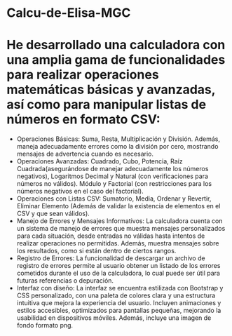 # Calcu-de-Elisa-MGC

# He desarrollado una calculadora con una amplia gama de funcionalidades para realizar operaciones matemáticas básicas y avanzadas, así como para manipular listas de números en formato CSV:
- Operaciones Básicas: Suma, Resta, Multiplicación y División. Además, maneja adecuadamente errores como la división por cero, mostrando mensajes de advertencia cuando es necesario.
- Operaciones Avanzadas: Cuadrado, Cubo, Potencia, Raíz Cuadrada(asegurándose de manejar adecuadamente los números negativos), Logaritmos Decimal y Natural (con verificaciones para números no válidos). Módulo y Factorial (con restricciones para los números negativos en el caso del factorial).
- Operaciones con Listas CSV: Sumatorio, Media, Ordenar y Revertir, Eliminar Elemento (Además de validar la existencia de elementos en el CSV y que sean válidos).
- Manejo de Errores y Mensajes Informativos: La calculadora cuenta con un sistema de manejo de errores que muestra mensajes personalizados para cada situación, desde entradas no válidas hasta intentos de realizar operaciones no permitidas. Además, muestra mensajes sobre los resultados, como si están dentro de ciertos rangos.
- Registro de Errores: La funcionalidad de descargar un archivo de registro de errores permite al usuario obtener un listado de los errores cometidos durante el uso de la calculadora, lo cual puede ser útil para futuras referencias o depuración.
- Interfaz con diseño: La interfaz se encuentra estilizada con Bootstrap y CSS personalizado, con una paleta de colores clara y una estructura intuitiva que mejora la experiencia del usuario. Incluyen animaciones y estilos accesibles, optimizados para pantallas pequeñas, mejorando la usabilidad en dispositivos móviles. Además, incluye una imagen de fondo formato png.
